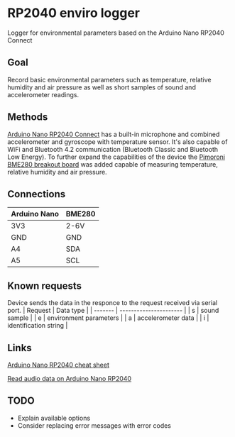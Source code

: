# RP2040 enviro logger
Logger for environmental parameters based on the Arduino Nano RP2040 Connect

## Goal
Record basic environmental parameters such as temperature, relative humidity and air pressure as well as short samples of sound and accelerometer readings.

## Methods
[Arduino Nano RP2040 Connect](https://docs.arduino.cc/hardware/nano-rp2040-connect/) has a built-in microphone and combined accelerometer and gyroscope with temperature sensor. It's also capable of WiFi and Bluetooth 4.2 communication (Bluetooth Classic and Bluetooth Low Energy). To further expand the capabilities of the device the [Pimoroni BME280 breakout board](https://shop.pimoroni.com/products/bme280-breakout) was added capable of measuring temperature, relative humidity and air pressure.

## Connections
| Arduino Nano | BME280 |
| ------------ | ------ |
| 3V3          | 2-6V   |
| GND          | GND    |
| A4           | SDA    |
| A5           | SCL    |

## Known requests
Device sends the data in the responce to the request received via serial port.
| Request | Data type              |
| ------- | ---------------------- |
| s       | sound sample           |
| e       | environment parameters |
| a       | accelerometer data     |
| i       | identification string  |

## Links
[Arduino Nano RP2040 cheat sheet](https://docs.arduino.cc/tutorials/nano-rp2040-connect/rp2040-01-technical-reference)

[Read audio data on Arduino Nano RP2040](https://docs.arduino.cc/tutorials/nano-rp2040-connect/rp2040-microphone-basics)

## TODO
* Explain available options
* Consider replacing error messages with error codes
